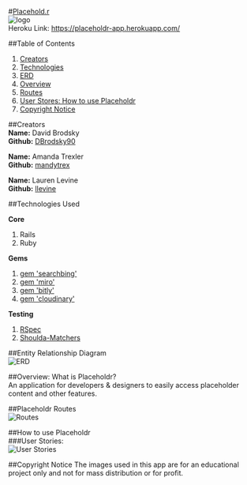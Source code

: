#[Placehold.r](https://placeholdr-app.herokuapp.com/)  
![logo](http://i.imgur.com/X9WVOuG.png?1)  
Heroku Link: https://placeholdr-app.herokuapp.com/  

##Table of Contents  
1. [Creators](#creators)  
2. [Technologies](#technologies-used)  
3. [ERD](#entity-relationship-diagram)  
4. [Overview](#overview-what-is-placeholdr)  
5. [Routes](#placeholdr-routes)  
6. [User Stores: How to use Placeholdr](#user-stories)  
7. [Copyright Notice](#copyright-notice) 


##Creators  
**Name:** David Brodsky  
**Github:** [DBrodsky90](https://github.com/DBrodsky90)  

**Name:** Amanda Trexler  
**Github:** [mandytrex](https://github.com/mandytrex)  

**Name:** Lauren Levine  
**Github:** [llevine](https://github.com/llevine)  

##Technologies Used

**Core**  
1. Rails  
2. Ruby  
  
**Gems**  
1. [gem 'searchbing'](https://github.com/rcullito/searchbing)  
2. [gem 'miro'](https://github.com/jonbuda/miro)  
3. [gem 'bitly'](https://github.com/philnash/bitly)  
4. [gem 'cloudinary'](https://github.com/cloudinary/cloudinary_gem)  
  
**Testing**  
1. [RSpec](https://github.com/rspec/rspec)  
2. [Shoulda-Matchers](https://github.com/thoughtbot/shoulda-matchers)  


##Entity Relationship Diagram  
![ERD](http://i.imgur.com/REohJ9O.png)  

##Overview: What is Placeholdr?  
An application for developers & designers to easily access placeholder content and other features.


##Placeholdr Routes  
![Routes](http://i.imgur.com/kcX3gja.png)  

##How to use Placeholdr  
###User Stories:  
![User Stories](http://i.imgur.com/wvvb8UE.png)  

##Copyright Notice
The images used in this app are for an educational project only and not for mass distribution or for profit.

